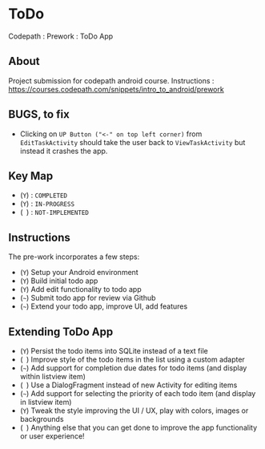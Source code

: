# ToDo
Codepath : Prework : ToDo App

## About
Project submission for codepath android course.
Instructions : https://courses.codepath.com/snippets/intro_to_android/prework

## BUGS, to fix
- Clicking on `UP Button ("<-" on top left corner)` from `EditTaskActivity` should take the user back to `ViewTaskActivity` but instead it crashes the app. 

## Key Map
- (`Y`) : `COMPLETED`
- (`Y`) : `IN-PROGRESS`
- (` `)  : `NOT-IMPLEMENTED` 

## Instructions
The pre-work incorporates a few steps:
- (`Y`) Setup your Android environment
- (`Y`) Build initial todo app
- (`Y`) Add edit functionality to todo app
- (`~`) Submit todo app for review via Github
- (`~`) Extend your todo app, improve UI, add features

## Extending ToDo App
- (`Y`) Persist the todo items into SQLite instead of a text file
- (` `) Improve style of the todo items in the list using a custom adapter
- (`~`) Add support for completion due dates for todo items (and display within listview item)
- (` `) Use a DialogFragment instead of new Activity for editing items
- (`~`) Add support for selecting the priority of each todo item (and display in listview item)
- (`Y`) Tweak the style improving the UI / UX, play with colors, images or backgrounds
- (` `) Anything else that you can get done to improve the app functionality or user experience!


